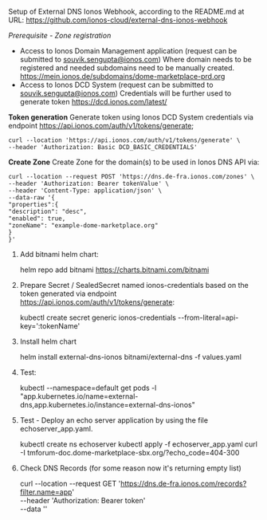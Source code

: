 Setup of External DNS Ionos Webhook, according to the README.md at URL:
https://github.com/ionos-cloud/external-dns-ionos-webhook

*Prerequisite - Zone registration*
- Access to Ionos Domain Management application (request can be submitted to souvik.sengupta@ionos.com)
  Where domain needs to be registered and needed subdomains need to be manually created.
  https://mein.ionos.de/subdomains/dome-marketplace-prd.org
- Access to Ionos DCD System (request can be submitted to souvik.sengupta@ionos.com)
  Credentials will be further used to generate token
  https://dcd.ionos.com/latest/

**Token generation**
Generate token using Ionos DCD System credentials via endpoint https://api.ionos.com/auth/v1/tokens/generate;

    curl --location 'https://api.ionos.com/auth/v1/tokens/generate' \
    --header 'Authorization: Basic DCD_BASIC_CREDENTIALS'

**Create Zone**
Create Zone for the domain(s) to be used in Ionos DNS API via:


    curl --location --request POST 'https://dns.de-fra.ionos.com/zones' \
    --header 'Authorization: Bearer tokenValue' \
    --header 'Content-Type: application/json' \
    --data-raw '{
    "properties":{
    "description": "desc",
    "enabled": true,
    "zoneName": "example-dome-marketplace.org"
    }
    }'

1. Add bitnami helm chart:


    helm repo add bitnami https://charts.bitnami.com/bitnami

2. Prepare Secret / SealedSecret named ionos-credentials based on the token generated via endpoint https://api.ionos.com/auth/v1/tokens/generate:


    kubectl create secret generic ionos-credentials --from-literal=api-key=':tokenName'

3. Install helm chart


    helm install external-dns-ionos bitnami/external-dns -f values.yaml

4. Test:


    kubectl --namespace=default get pods -l "app.kubernetes.io/name=external-dns,app.kubernetes.io/instance=external-dns-ionos"

5. Test - Deploy an echo server application by using the file echoserver_app.yaml.


    kubectl create ns echoserver
    kubectl apply -f echoserver_app.yaml
    curl -I tmforum-doc.dome-marketplace-sbx.org/?echo_code=404-300

6. Check DNS Records (for some reason now it's returning empty list)


    curl --location --request GET 'https://dns.de-fra.ionos.com/records?filter.name=app' \
    --header 'Authorization: Bearer token' \
    --data ''
